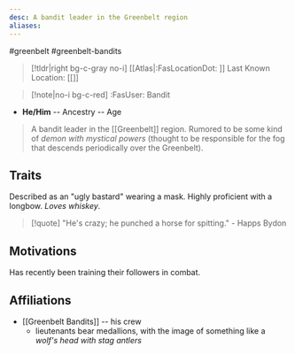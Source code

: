 ```yaml
---
desc: A bandit leader in the Greenbelt region
aliases:
---
```

#greenbelt #greenbelt-bandits
>[!tldr|right bg-c-gray no-i] [[Atlas|:FasLocationDot: ]] Last Known Location: [[]]

>[!note|no-i bg-c-red] :FasUser: Bandit

- **He/Him** -- Ancestry -- Age

>A bandit leader in the [[Greenbelt]] region. Rumored to be some kind of *demon with mystical powers* (thought to be responsible for the fog that descends periodically over the Greenbelt).

## Traits
Described as an "ugly bastard" wearing a mask. Highly proficient with a longbow. *Loves whiskey*. 
>[!quote] "He's crazy; he punched a horse for spitting." - Happs Bydon

## Motivations
Has recently been training their followers in combat.

## Affiliations
- [[Greenbelt Bandits]] -- his crew
	- lieutenants bear medallions, with the image of something like a *wolf's head with stag antlers*